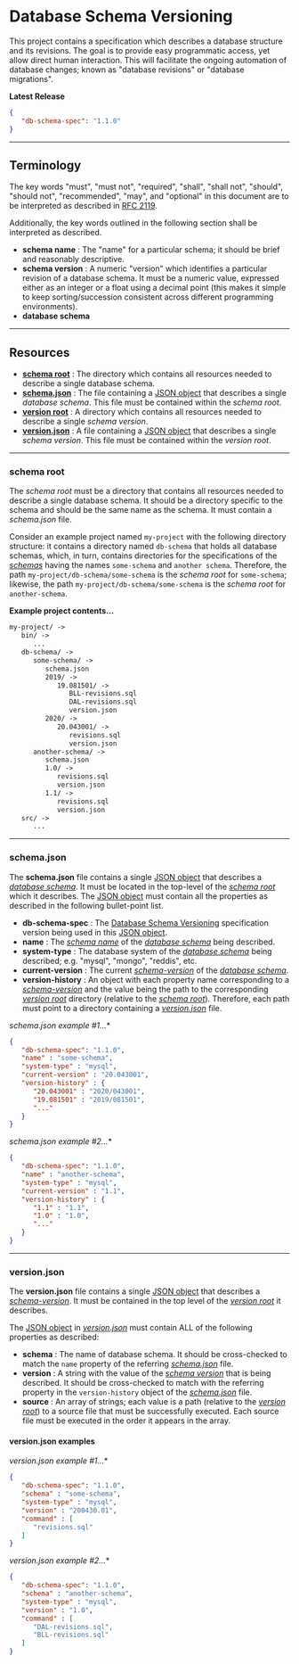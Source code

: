 # Database Schema Versioning

This project contains a specification which describes a database structure and its revisions. The goal is to provide easy programmatic access, yet allow direct human interaction. This will facilitate the ongoing automation of database changes; known as "database revisions" or "database migrations".

**Latest Release**
```json
{
   "db-schema-spec": "1.1.0"
}
```

---
## Terminology
The key words "must", "must not", "required", "shall", "shall not", "should", "should not", "recommended", "may", and "optional" in this document are to be interpreted as described in [RFC 2119](https://tools.ietf.org/html/rfc2119).

Additionally, the key words outlined in the following section shall be interpreted as described.

 * **schema name**  : The "name" for a particular schema; it should be brief and reasonably descriptive.
 * **schema version** : A numeric "version" which identifies a particular revision of a database schema. It must be a numeric value, expressed either as an integer or a float using a decimal point (this makes it simple to keep sorting/succession consistent across different programming environments).
 * **database schema**

---
## Resources
  * [**schema root**](#schema-root) : The directory which contains all resources needed to describe a single database schema.
  * [**schema.json**](#schemajson) : The file containing a [JSON object](https://tools.ietf.org/html/rfc7159#section-4) that describes a single *database schema*. This file must be contained within the *schema root*.
  * [**version root**](#version-root) : A directory which contains all resources needed to describe a single *schema version*.
  * [**version.json**](#schemajson) : A file containing a [JSON object](https://tools.ietf.org/html/rfc7159#section-4) that describes a single *schema version*. This file must be contained within the *version root*.
  
---
### schema root
The *schema root* must be a directory that contains all resources needed to describe a single database schema. It should be a directory specific to the schema and should be the same name as the schema. It must contain a *schema.json* file.

Consider an example project named `my-project` with the following directory structure: it contains a directory named `db-schema` that holds all database schemas, which, in turn, contains directories for the specifications of the [*schemas*](#terminology) having the names `some-schema` and `another schema`. Therefore, the path `my-project/db-schema/some-schema` is the *schema root* for `some-schema`; likewise, the path `my-project/db-schema/some-schema` is the *schema root* for `another-schema`.

**Example project contents...**
```txt
my-project/ ->
   bin/ ->
      ...
   db-schema/ ->
      some-schema/ ->
         schema.json
         2019/ ->
            19.081501/ ->
               BLL-revisions.sql
               DAL-revisions.sql
               version.json
         2020/ ->
            20.043001/ ->
               revisions.sql
               version.json
      another-schema/ ->
         schema.json
         1.0/ ->
            revisions.sql
            version.json
         1.1/ ->
            revisions.sql
            version.json
   src/ ->
      ...
```

---
### schema.json
The **schema.json** file contains a single [JSON object](https://tools.ietf.org/html/rfc7159#section-4) that describes a [*database schema*](#terminology). It must be located in the top-level of the [*schema root*](#schema-root) which it describes. The [JSON object](https://tools.ietf.org/html/rfc7159#section-4) must contain all the properties as described in the following bullet-point list.

 * **db-schema-spec** : The [Database Schema Versioning](https://github.com/katmore/database-schema-versioning#Specification-Details) specification version being used in this [JSON object](https://tools.ietf.org/html/rfc7159#section-4).
 * **name** : The [*schema name*](#terminology) of the [*database schema*](#terminology) being described.
 * **system-type** : The database system of the [*database schema*](#terminology) being described; e.g. "mysql", "mongo", "reddis", etc.
 * **current-version** : The current [*schema-version*](#terminology) of the [*database schema*](#terminology).
 * **version-history** : An object with each property name corresponding to a [*schema-version*](#terminology) and the value being the path to the corresponding [*version root*](#resources) directory (relative to the [*schema root*](#schema-root)). Therefore, each path must point to a directory containing a [*version.json*](#versionjson) file.

**schema.json* example #1...**
```json
{
   "db-schema-spec": "1.1.0",
   "name" : "some-schema",
   "system-type" : "mysql",
   "current-version" : "20.043001",
   "version-history" : {
      "20.043001" : "2020/043001",
      "19.081501" : "2019/081501",
      "..."
   }
}
```

**schema.json* example #2...**
```json
{
   "db-schema-spec": "1.1.0",
   "name" : "another-schema",
   "system-type" : "mysql",
   "current-version" : "1.1",
   "version-history" : {
      "1.1" : "1.1",
      "1.0" : "1.0",
      "..."
   }
}
```

---
### version.json
The **version.json** file contains a single [JSON object](https://tools.ietf.org/html/rfc7159#section-4) that describes a [*schema-version*](#terminology). It must be contained in the top level of the [*version root*](#resources) it describes. 

The [JSON object](https://tools.ietf.org/html/rfc7159#section-4) in [*version.json*](#versionjson) must contain ALL of the following properties as described:

  * **schema** : The name of database schema. It should be cross-checked to match the `name` property of the referring [*schema.json*](#schemajson) file.
  * **version** : A string with the value of the [*schema version*](#terminology) that is being described. It should be cross-checked to match with the referring property in the `version-history` object of the [*schema.json*](#schemajson) file.
  * **source** : An array of strings; each value is a path (relative to the [*version root*](#resources)) to a source file that must be successfully executed. Each source file must be executed in the order it appears in the array.

#### version.json examples
**version.json* example #1...**
```json
{
   "db-schema-spec": "1.1.0",
   "schema" : "some-schema",
   "system-type" : "mysql",
   "version" : "200430.01",
   "command" : [
      "revisions.sql"
   ]
}
```

**version.json* example #2...**
```json
{
   "db-schema-spec": "1.1.0",
   "schema" : "another-schema",
   "system-type" : "mysql",
   "version" : "1.0",
   "command" : [
      "DAL-revisions.sql",
      "BLL-revisions.sql"
   ]
}
```
